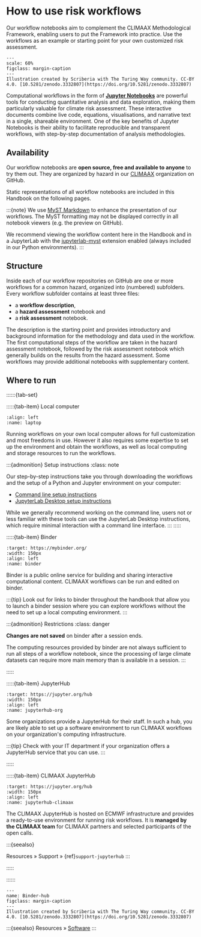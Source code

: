 # How to use risk workflows

Our workflow notebooks aim to complement the CLIMAAX Methodological Framework, enabling users to put the Framework into practice. Use the workflows as an example or starting point for your own customized risk assessment.

```{figure} ../images/illustration/how_to_use_workflows.jpg
---
scale: 60%
figclass: margin-caption
---
Illustration created by Scriberia with The Turing Way community. CC-BY 4.0. [10.5281/zenodo.3332807](https://doi.org/10.5281/zenodo.3332807)
```

Computational workflows in the form of __[Jupyter Notebooks](https://jupyter-notebook.readthedocs.io/en/latest/)__ are powerful tools for conducting quantitative analysis and data exploration, making them particularly valuable for climate risk assessment.
These interactive documents combine live code, equations, visualisations, and narrative text in a single, shareable environment.
One of the key benefits of Jupyter Notebooks is their ability to facilitate reproducible and transparent workflows, with step-by-step documentation of analysis methodologies.


## Availability

Our workflow notebooks are **open source, free and available to anyone** to try them out. They are organized by hazard in our [CLIMAAX](https://github.com/climaax/) organization on GitHub.

Static representations of all workflow notebooks are included in this Handbook on the following pages.

:::{note}
We use [MyST Markdown](https://mystmd.org/) to enhance the presentation of our workflows.
The MyST formatting may not be displayed correctly in all notebook viewers (e.g. the preview on GitHub).

We recommend viewing the workflow content here in the Handbook and in a JupyterLab with the [jupyterlab-myst](https://github.com/jupyter-book/jupyterlab-myst?tab=readme-ov-file#jupyterlab-myst-extension) extension enabled (always included in our Python environments).
:::


## Structure

Inside each of our workflow repositories on GitHub are one or more workflows for a common hazard, organized into (numbered) subfolders.
Every workflow subfolder contains at least three files:

- a **workflow description**,
- a **hazard assessment** notebook and
- a **risk assessment** notebook.

The description is the starting point and provides introductory and background information for the methodology and data used in the workflow.
The first computational steps of the workflow are taken in the hazard assessment notebook, followed by the risk assessment notebook which generally builds on the results from the hazard assessment.
Some workflows may provide additional notebooks with supplementary content.


## Where to run

::::::{tab-set}

:::::{tab-item} Local computer

```{image} ../images/laptop.png
:align: left
:name: laptop
```

Running workflows on your own local computer allows for full customization and most freedoms in use.
However it also requires some expertise to set up the environment and obtain the workflows, as well as local computing and storage resources to run the workflows.

:::{admonition} Setup instructions
:class: note

Our step-by-step instructions take you through downloading the workflows and the setup of a Python and Jupyter environment on your computer:

- [Command line setup instructions](workflows_how_to/cli.md)
- [JupyterLab Desktop setup instructions](workflows_how_to/jupyterlab_desktop.md)

While we generally recommend working on the command line, users not or less familiar with these tools can use the JupyterLab Desktop instructions, which require minimal interaction with a command line interface.
:::
:::::


:::::{tab-item} Binder

```{image} ../images/binder-logo.svg
:target: https://mybinder.org/
:width: 150px
:align: left
:name: binder
```
Binder is a public online service for building and sharing interactive computational content.
CLIMAAX workflows can be run and edited on binder.

:::{tip}
Look out for links to binder throughout the handbook that allow you to launch a binder session where you can explore workflows without the need to set up a local computing environment.
:::

:::{admonition} Restrictions
:class: danger

**Changes are not saved** on binder after a session ends.

The computing resources provided by binder are not always sufficient to run all steps of a workflow notebook, since the processing of large climate datasets can require more main memory than is available in a session.
:::

:::::


:::::{tab-item} JupyterHub

```{image} ../images/jupyter-hub-logo.svg
:target: https://jupyter.org/hub
:width: 150px
:align: left
:name: jupyterhub-org
```

Some organizations provide a JupyterHub for their staff.
In such a hub, you are likely able to set up a software environment to run CLIMAAX workflows on your organization's computing infrastructure.

:::{tip}
Check with your IT department if your organization offers a JupyterHub service that you can use.
:::

:::::

:::::{tab-item} CLIMAAX JupyterHub

```{image} ../images/jupyter-hub-logo.svg
:target: https://jupyter.org/hub
:width: 150px
:align: left
:name: jupyterhub-climaax
```

The CLIMAAX JupyterHub is hosted on ECMWF infrastructure and provides a ready-to-use environment for running risk workflows.
It is **managed by the CLIMAAX team** for CLIMAAX partners and selected participants of the open calls.

:::{seealso}

Resources » Support » {ref}`support-jupyterhub`
:::

:::::

::::::

```{figure} ../images/illustration/BinderHub.jpg
---
name: Binder-hub
figclass: margin-caption
---
Illustration created by Scriberia with The Turing Way community. CC-BY 4.0. [10.5281/zenodo.3332807](https://doi.org/10.5281/zenodo.3332807)
```

:::{seealso}
Resources » [Software](../resources/software.md)
:::
